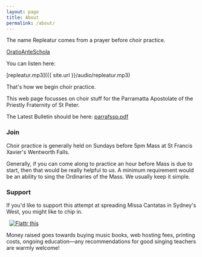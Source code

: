 ```yaml
---
layout: page
title: About
permalink: /about/
---
```


The name Repleatur comes from a prayer before choir practice.

[OratioAnteSchola](http://repleatur.net/wp-content/uploads/2012/03/OratioAnteSchola.pdf)

You can listen here:

[repleatur.mp3]({{ site.url }}/audio/repleatur.mp3)

That's how we begin choir practice.

This web page focusses on choir stuff for the Parramatta Apostolate of the Priestly Fraternity of St Peter.

The Latest Bulletin should be here: [parrafssp.pdf](http://repleatur.net/bulletins/parrafssp.pdf)

### Join

Choir practice is generally held on Sundays before 5pm Mass at St Francis Xavier's Wentworth Falls.

Generally, if you can come along to practice an hour before Mass is due to start, then that would be really helpful to us.  A minimum requirement would be an ability to sing the Ordinaries of the Mass.  We usually keep it simple.

### Support

If you'd like to support this attempt at spreading Missa Cantatas in Sydney's West, you might like to chip in. 

<script data-gratipay-username="veromary"
        data-gratipay-widget="button"
        src="//grtp.co/v1.js"></script> &nbsp; <a href="https://flattr.com/submit/auto?user_id=veromary&url=http%3A%2F%2Fwww.repleatur.net" target="_blank"><img src="//button.flattr.com/flattr-badge-large.png" alt="Flattr this" title="Flattr this" border="0"></a> 

Money raised goes towards buying music books, web hosting fees, printing costs, ongoing education&mdash;any recommendations for good singing teachers are warmly welcome!



